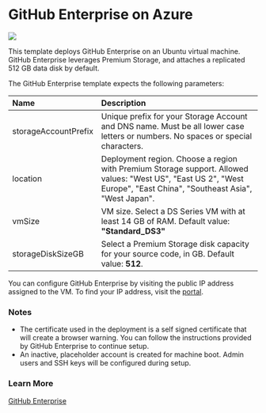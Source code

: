 # GitHub Enterprise on Azure

<a href="https://azuredeploy.net/" target="_blank">
    <img src="http://azuredeploy.net/deploybutton.png"/>
</a>

This template deploys GitHub Enterprise on an Ubuntu virtual machine. GitHub Enterprise leverages Premium Storage, and attaches a replicated 512 GB data disk by default. 

The GitHub Enterprise template expects the following parameters:

| Name   | Description    |
|:--- |:---|
| storageAccountPrefix  | Unique prefix for your Storage Account and DNS name. Must be all lower case letters or numbers. No spaces or special characters.|
| location | Deployment region. Choose a region with Premium Storage support. Allowed values: "West US", "East US 2", "West Europe", "East China", "Southeast Asia", "West Japan".|
| vmSize | VM size. Select a DS Series VM with at least 14 GB of RAM. Default value: **"Standard_DS3"**|
| storageDiskSizeGB | Select a Premium Storage disk capacity for your source code, in GB. Default value: **512**.|

You can configure GitHub Enterprise by visiting the public IP address assigned to the VM. To find your IP address, visit the [portal](https://portal.azure.com).

### Notes

- The certificate used in the deployment is a self signed certificate that will create a browser warning. You can follow the instructions provided by GitHub Enterprise to continue setup.
- An inactive, placeholder account is created for machine boot. Admin users and SSH keys will be configured during setup.

### Learn More

[GitHub Enterprise](https://enterprise.github.com)
